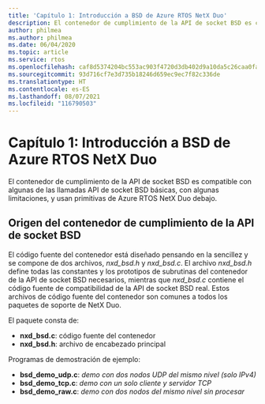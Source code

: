 ```yaml
---
title: 'Capítulo 1: Introducción a BSD de Azure RTOS NetX Duo'
description: El contenedor de cumplimiento de la API de socket BSD es compatible con algunas de las llamadas API de socket BSD básicas, con algunas limitaciones, y usan primitivas de Azure RTOS NetX Duo debajo.
author: philmea
ms.author: philmea
ms.date: 06/04/2020
ms.topic: article
ms.service: rtos
ms.openlocfilehash: caf8d5374204bc553ac903f4720d3db402d9a10da5c26caa0fa67c4b5d340049
ms.sourcegitcommit: 93d716cf7e3d735b18246d659ec9ec7f82c336de
ms.translationtype: HT
ms.contentlocale: es-ES
ms.lasthandoff: 08/07/2021
ms.locfileid: "116790503"
---
```

# <a name="chapter-1---introduction-to-azure-rtos-netx-duo-bsd"></a>Capítulo 1: Introducción a BSD de Azure RTOS NetX Duo

El contenedor de cumplimiento de la API de socket BSD es compatible con algunas de las llamadas API de socket BSD básicas, con algunas limitaciones, y usan primitivas de Azure RTOS NetX Duo debajo.

## <a name="bsd-socket-api-compliancy-wrapper-source"></a>Origen del contenedor de cumplimiento de la API de socket BSD

El código fuente del contenedor está diseñado pensando en la sencillez y se compone de dos archivos, *nxd_bsd.h* y *nxd_bsd.c*. El archivo *nxd_bsd.h* define todas las constantes y los prototipos de subrutinas del contenedor de la API de socket BSD necesarios, mientras que *nxd_bsd.c* contiene el código fuente de compatibilidad de la API de socket BSD real. Estos archivos de código fuente del contenedor son comunes a todos los paquetes de soporte de NetX Duo.

El paquete consta de:

- **nxd_bsd.c**: código fuente del contenedor
- **nxd_bsd.h**: archivo de encabezado principal

Programas de demostración de ejemplo:

- **bsd_demo_udp.c**: *demo con dos nodos UDP del mismo nivel (solo IPv4)*
- **bsd_demo_tcp.c**: *demo con un solo cliente y servidor TCP*
- **bsd_demo_raw.c**: *demo con dos nodos del mismo nivel sin procesar*